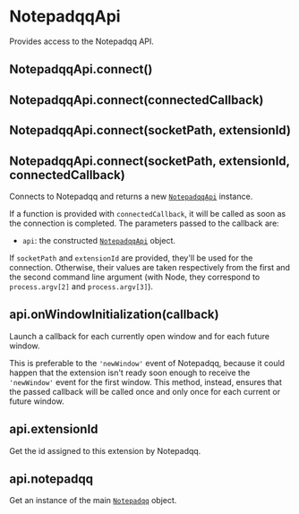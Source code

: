 # NotepadqqApi

Provides access to the Notepadqq API.

## NotepadqqApi.connect()
## NotepadqqApi.connect(connectedCallback)
## NotepadqqApi.connect(socketPath, extensionId)
## NotepadqqApi.connect(socketPath, extensionId, connectedCallback)

Connects to Notepadqq and returns a new [`NotepadqqApi`](NotepadqqApi)
instance.

If a function is provided with `connectedCallback`, it will be called
as soon as the connection is completed. The parameters passed to the
callback are:

  - `api`: the constructed [`NotepadqqApi`](NotepadqqApi) object.
  
If `socketPath` and `extensionId` are provided, they'll be used for the
connection. Otherwise, their values are taken respectively from the first and
the second command line argument (with Node, they correspond to
`process.argv[2]` and `process.argv[3]`).

## api.onWindowInitialization(callback)

Launch a callback for each currently open window and for each future window.

This is preferable to the `'newWindow'` event of Notepadqq, because it could
happen that the extension isn't ready soon enough to receive the `'newWindow'`
event for the first window. This method, instead, ensures that the passed
callback will be called once and only once for each current or future window.

## api.extensionId

Get the id assigned to this extension by Notepadqq.

## api.notepadqq

Get an instance of the main [`Notepadqq`](Notepadqq) object.